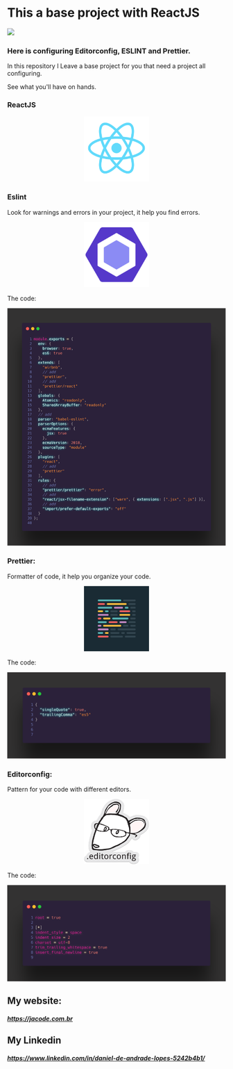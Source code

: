 # This a base project with ReactJS

![](https://lh3.googleusercontent.com/a-/AAuE7mBJIVJE8a3rkWTnNtJwgXnhE9SvyyFvAaD578QrRQ=s120-p-rw-no)




### Here is configuring Editorconfig, ESLINT and Prettier.

In this repository I Leave a base project for you that need a project all configuring.

See what you'll have on hands.


### ReactJS

<p align="center">
  <img width="150" height="150" src="https://raw.githubusercontent.com/danieldeandradelopes/Project-Base-ReactJS/master/assets/reactjs.png">
</p>





### Eslint
Look for warnings and errors in your project, it help you find errors.
<p align="center">
  <img width="150" height="150" src="https://raw.githubusercontent.com/danieldeandradelopes/Project-Base-ReactJS/master/assets/eslint.png">
</p>

The code:

![](https://raw.githubusercontent.com/danieldeandradelopes/Project-Base-ReactJS/master/assets/eslint-config.png)




### Prettier:
Formatter of code, it help you organize your code.

<p align="center">
  <img width="150" height="150" src="https://raw.githubusercontent.com/danieldeandradelopes/Project-Base-ReactJS/master/assets/prettier.png">
</p>

The code:

![](https://raw.githubusercontent.com/danieldeandradelopes/Project-Base-ReactJS/master/assets/prettier-config.png)






### Editorconfig:

Pattern for your code with different editors.
<p align="center">
  <img width="150" height="150" src="https://raw.githubusercontent.com/danieldeandradelopes/Project-Base-ReactJS/master/assets/editorconfig.png">
</p>


The code:

![](https://raw.githubusercontent.com/danieldeandradelopes/Project-Base-ReactJS/master/assets/editorconfig-config.png)



## My website:
##### https://jacode.com.br


## My Linkedin
##### https://www.linkedin.com/in/daniel-de-andrade-lopes-5242b4b1/

